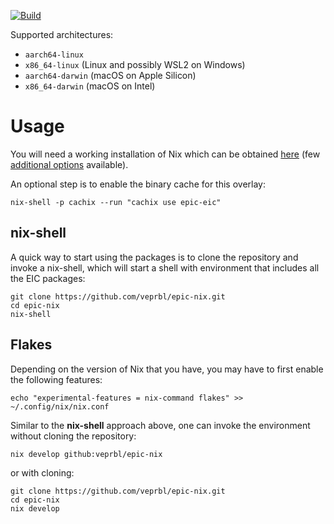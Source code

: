 [![Build](https://github.com/veprbl/epic-nix/actions/workflows/build.yml/badge.svg?event=push)](https://github.com/veprbl/eic-nix/actions/workflows/build.yml)

Supported architectures:

  - `aarch64-linux`
  - `x86_64-linux` (Linux and possibly WSL2 on Windows)
  - `aarch64-darwin` (macOS on Apple Silicon)
  - `x86_64-darwin` (macOS on Intel)

Usage
=====

You will need a working installation of Nix which can be obtained [here](https://nixos.org/download.html#download-nix) (few [additional options](https://nix.dev/tutorials/install-nix) available).

An optional step is to enable the binary cache for this overlay:

```shell
nix-shell -p cachix --run "cachix use epic-eic"
```

nix-shell
---------

A quick way to start using the packages is to clone the repository and invoke a
nix-shell, which will start a shell with environment that includes all the EIC
packages:

```shell
git clone https://github.com/veprbl/epic-nix.git
cd epic-nix
nix-shell
```

Flakes
------

Depending on the version of Nix that you have, you may have to first enable the following features:

```shell
echo "experimental-features = nix-command flakes" >> ~/.config/nix/nix.conf
```

Similar to the **nix-shell** approach above, one can invoke the environment without cloning the repository:

```shell
nix develop github:veprbl/epic-nix
```

or with cloning:

```shell
git clone https://github.com/veprbl/epic-nix.git
cd epic-nix
nix develop
```
